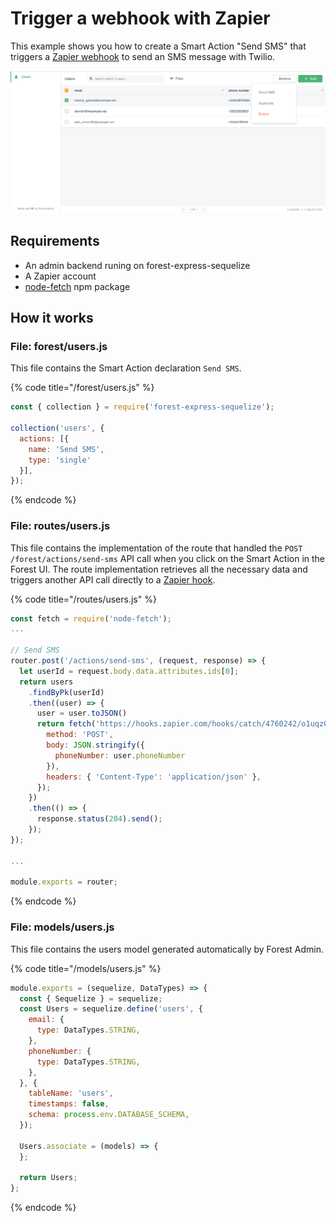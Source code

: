 # Trigger a webhook with Zapier

This example shows you how to create a Smart Action "Send SMS" that triggers a [Zapier webhook](https://zapier.com/zapbook/webhook/) to send an SMS message with Twilio.

![](../../.gitbook/assets/screenshot-2020-03-10-at-16.28.18.png)

## Requirements

* An admin backend runing on forest-express-sequelize
* A Zapier account
* [node-fetch](https://www.npmjs.com/package/node-fetch) npm package

## How it works

### **File: forest/users.js**

This file contains the Smart Action declaration `Send SMS`.

{% code title="/forest/users.js" %}
```javascript
const { collection } = require('forest-express-sequelize');

collection('users', {
  actions: [{
    name: 'Send SMS',
    type: 'single'
  }],
});
```
{% endcode %}

### **File: routes/users.js**

This file contains the implementation of the route that handled the `POST /forest/actions/send-sms` API call when you click on the Smart Action in the Forest UI. The route implementation retrieves all the necessary data and triggers another API call directly to a [Zapier hook](https://zapier.com/zapbook/webhook/).

{% code title="/routes/users.js" %}
```javascript
const fetch = require('node-fetch');
...

// Send SMS
router.post('/actions/send-sms', (request, response) => {
  let userId = request.body.data.attributes.ids[0];
  return users
    .findByPk(userId)
    .then((user) => {
      user = user.toJSON()
      return fetch('https://hooks.zapier.com/hooks/catch/4760242/o1uqz0r/silent', {
        method: 'POST',
        body: JSON.stringify({
          phoneNumber: user.phoneNumber
        }),
        headers: { 'Content-Type': 'application/json' },
      });
    })
    .then(() => {
      response.status(204).send();
    });
});

...

module.exports = router;
```
{% endcode %}

### File: models/users.js

This file contains the users model generated automatically by Forest Admin.

{% code title="/models/users.js" %}
```javascript
module.exports = (sequelize, DataTypes) => {
  const { Sequelize } = sequelize;
  const Users = sequelize.define('users', {
    email: {
      type: DataTypes.STRING,
    },
    phoneNumber: {
      type: DataTypes.STRING,
    },
  }, {
    tableName: 'users',
    timestamps: false,
    schema: process.env.DATABASE_SCHEMA,
  });
  
  Users.associate = (models) => {
  };

  return Users;
};
```
{% endcode %}

